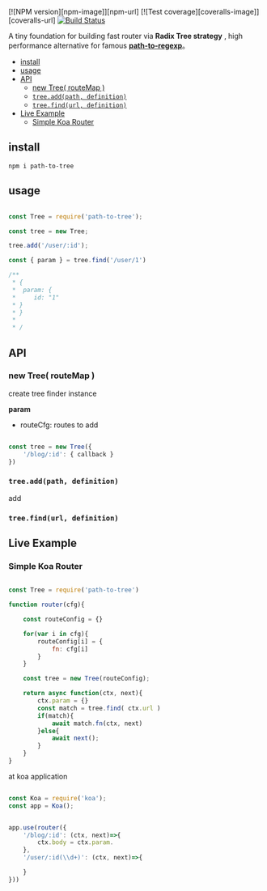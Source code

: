 [![NPM version][npm-image]][npm-url]
[![Test coverage][coveralls-image]][coveralls-url]
[![Build Status](https://travis-ci.org/leeluolee/path-to-tree.svg?branch=master)](https://travis-ci.org/leeluolee/path-to-tree)

A tiny foundation for building  fast router via  __Radix Tree strategy__ , high performance alternative for famous [__path-to-regexp__](https://github.com/pillarjs/path-to-regexp)。

- [install](#install)
- [usage](#usage)
- [API](#api)
  - [new Tree( routeMap )](#new-tree-routemap)
  - [`tree.add(path, definition)`](#treeaddpath-definition)
  - [`tree.find(url, definition)`](#treefindurl-definition)
- [Live Example](#live-example)
  - [Simple Koa Router](#simple-koa-router)





## install

```shell
npm i path-to-tree
```

## usage


```js

const Tree = require('path-to-tree');

const tree = new Tree;

tree.add('/user/:id');

const { param } = tree.find('/user/1')

/**
 * {
 *  param: {
 *     id: "1" 
 * } 
 * }
 * 
 * /

```


## API



### new Tree( routeMap )

create tree finder instance

__param__

- routeCfg: routes to add


```js

const tree = new Tree({
    '/blog/:id': { callback }
})

```



### `tree.add(path, definition)`

add 



### `tree.find(url, definition)`


## Live Example


### Simple Koa Router


```js

const Tree = require('path-to-tree')

function router(cfg){

    const routeConfig = {}

    for(var i in cfg){
        routeConfig[i] = {
            fn: cfg[i]
        }
    }

    const tree = new Tree(routeConfig);

    return async function(ctx, next){
        ctx.param = {}
        const match = tree.find( ctx.url ) 
        if(match){
            await match.fn(ctx, next)
        }else{
            await next();
        }
    }
}

```


at koa application

```js

const Koa = require('koa');
const app = Koa();


app.use(router({
    '/blog/:id': (ctx, next)=>{
        ctx.body = ctx.param.
    },
    '/user/:id(\\d+)': (ctx, next)=>{

    }
}))


```
